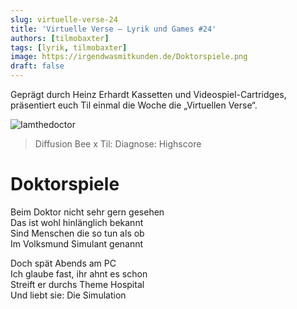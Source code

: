 ```yaml
---
slug: virtuelle-verse-24
title: 'Virtuelle Verse – Lyrik und Games #24'
authors: [tilmobaxter]
tags: [lyrik, tilmobaxter]
image: https://irgendwasmitkunden.de/Doktorspiele.png
draft: false
---
```


Geprägt durch Heinz Erhardt Kassetten und Videospiel-Cartridges, präsentiert euch Til einmal die Woche die „Virtuellen Verse“.
<!--truncate-->

![Iamthedoctor](https://irgendwasmitkunden.de/Doktorspiele.png)
> Diffusion Bee x Til: Diagnose: Highscore

# Doktorspiele

Beim Doktor nicht sehr gern gesehen      
Das ist wohl hinlänglich bekannt    
Sind Menschen die so tun als ob   
Im Volksmund Simulant genannt  

Doch spät Abends am PC  
Ich glaube fast, ihr ahnt es schon  
Streift er durchs Theme Hospital  
Und liebt sie: Die Simulation
